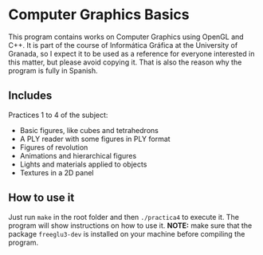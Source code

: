 # Computer Graphics Basics
This program contains works on Computer Graphics using OpenGL and C++.
It is part of the course of Informática Gráfica at the University of Granada, so I expect it
to be used as a reference for everyone interested in this matter, but please avoid copying it.
That is also the reason why the program is fully in Spanish.

## Includes
Practices 1 to 4 of the subject:
- Basic figures, like cubes and tetrahedrons
- A PLY reader with some figures in PLY format
- Figures of revolution
- Animations and hierarchical figures
- Lights and materials applied to objects
- Textures in a 2D panel

## How to use it
Just run `make` in the root folder and then `./practica4` to execute it.
The program will show instructions on how to use it.
**NOTE:** make sure that the package `freeglu3-dev` is installed on your machine before compiling
the program.
